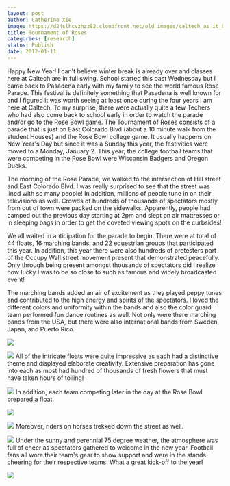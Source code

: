 ```yaml
---
layout: post
author: Catherine Xie
image: https://d24slhcvzhzz82.cloudfront.net/old_images/caltech_as_it_happens/6a0105349b8251970b0162ff43d6e5970d.jpg
title: Tournament of Roses
categories: [research]
status: Publish
date: 2012-01-11
---
```



Happy New Year! I can't believe winter break is already over and classes here at Caltech are in full swing. School started this past Wednesday but I came back to Pasadena early with my family to see the world famous Rose Parade. This festival is definitely something that Pasadena is well known for and I figured it was worth seeing at least once during the four years I am here at Caltech. To my surprise, there were actually quite a few Techers who had also come back to school early in order to watch the parade and/or go to the Rose Bowl game. The Tournament of Roses consists of a parade that is just on East Colorado Blvd (about a 10 minute walk from the student Houses) and the Rose Bowl college game. It usually happens on New Year's Day but since it was a Sunday this year, the festivities were moved to a Monday, January 2. This year, the college football teams that were competing in the Rose Bowl were Wisconsin Badgers and Oregon Ducks.

The morning of the Rose Parade, we walked to the intersection of Hill street and East Colorado Blvd. I was really surprised to see that the street was lined with so many people! In addition, millions of people tune in on their televisions as well. Crowds of hundreds of thousands of spectators mostly from out of town were packed on the sidewalks. Apparently, people had camped out the previous day starting at 2pm and slept on air mattresses or in sleeping bags in order to get the coveted viewing spots on the curbsides!

We all waited in anticipation for the parade to begin. There were at total of 44 floats, 16 marching bands, and 22 equestrian groups that participated this year. In addition, this year there were also hundreds of protesters part of the Occupy Wall street movement present that demonstrated peacefully. Only through being present amongst thousands of spectators did I realize how lucky I was to be so close to such as famous and widely broadcasted event!

The marching bands added an air of excitement as they played peppy tunes and contributed to the high energy and spirits of the spectators. I loved the different colors and uniformity within the bands and also the color guard team performed fun dance routines as well. Not only were there marching bands from the USA, but there were also international bands from Sweden, Japan, and Puerto Rico.


![](https://d24slhcvzhzz82.cloudfront.net/old_images/caltech_as_it_happens/6a0105349b8251970b0162ff43fdc2970d.jpg)


![](https://d24slhcvzhzz82.cloudfront.net/old_images/caltech_as_it_happens/6a0105349b8251970b0162ff4400d9970d.jpg)
All of the intricate floats were quite impressive as each had a distinctive theme and displayed elaborate creativity. Extensive preparation has gone into each as most had hundred of thousands of fresh flowers that must have taken hours of toiling!

![](https://d24slhcvzhzz82.cloudfront.net/old_images/caltech_as_it_happens/6a0105349b8251970b0162ff43ff65970d.jpg)
In addition, each team competing later in the day at the Rose Bowl prepared a float.


![](https://d24slhcvzhzz82.cloudfront.net/old_images/caltech_as_it_happens/6a0105349b8251970b01676038ec9e970b.jpg)


![](https://d24slhcvzhzz82.cloudfront.net/old_images/caltech_as_it_happens/6a0105349b8251970b0168e539cd7e970c.jpg)
Moreover, riders on horses trekked down the street as well.


![](https://d24slhcvzhzz82.cloudfront.net/old_images/caltech_as_it_happens/6a0105349b8251970b0162ff441bf5970d.jpg)
Under the sunny and perennial 75 degree weather, the atmosphere was full of cheer as spectators gathered to welcome in the new year. Football fans all wore their team's gear to show support and were in the stands cheering for their respective teams. What a great kick-off to the year!

![](https://d24slhcvzhzz82.cloudfront.net/old_images/caltech_as_it_happens/6a0105349b8251970b0162ff441f0c970d.jpg)

